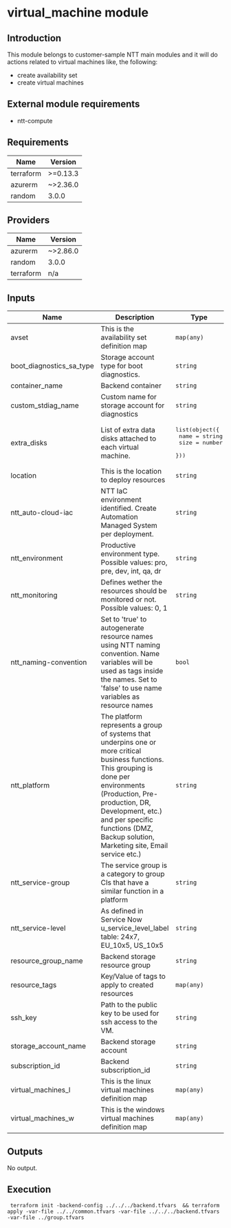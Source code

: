 # virtual_machine module

## Introduction

This module belongs to customer-sample NTT main modules and it will do actions related to virtual machines like, the following:
- create availability set
- create virtual machines

## External module requirements

- ntt-compute

## Requirements

| Name | Version |
|------|---------|
| terraform | >=0.13.3 |
| azurerm | ~>2.36.0 |
| random | 3.0.0 |

## Providers

| Name | Version |
|------|---------|
| azurerm | ~>2.86.0 |
| random | 3.0.0 |
| terraform | n/a |

## Inputs

| Name | Description | Type | Default | Required |
|------|-------------|------|---------|:--------:|
| avset | This is the availability set definition map | `map(any)` | `{}` | no |
| boot\_diagnostics\_sa\_type | Storage account type for boot diagnostics. | `string` | `"Standard_LRS"` | no |
| container\_name | Backend container | `string` | n/a | yes |
| custom\_stdiag\_name | Custom name for storage account for diagnostics | `string` | `null` | no |
| extra\_disks | List of extra data disks attached to each virtual machine. | <pre>list(object({<br>    name = string<br>    size = number<br>  }))</pre> | `[]` | no |
| location | This is the location to deploy resources | `string` | `"westeurope"` | no |
| ntt\_auto-cloud-iac | NTT IaC environment identified. Create Automation Managed System per deployment. | `string` | `null` | no |
| ntt\_environment | Productive environment type. Possible values: pro, pre, dev, int, qa, dr | `string` | `"dev"` | no |
| ntt\_monitoring | Defines wether the resources should be monitored or not. Possible values: 0, 1 | `string` | `"1"` | no |
| ntt\_naming-convention | Set to 'true' to autogenerate resource names using NTT naming convention. Name variables will be used as tags inside the names. Set to 'false' to use name variables as resource names | `bool` | `true` | no |
| ntt\_platform | The platform represents a group of systems that underpins one or more critical business functions. This grouping is done per environments (Production, Pre-production, DR, Development, etc.) and per specific functions (DMZ, Backup solution, Marketing site, Email service etc.) | `string` | `null` | no |
| ntt\_service-group | The service group is a category to group CIs that have a similar function in a platform | `string` | `null` | no |
| ntt\_service-level | As defined in Service Now u\_service\_level\_label table: 24x7, EU\_10x5, US\_10x5 | `string` | `"24x7"` | no |
| resource\_group\_name | Backend storage resource group | `string` | n/a | yes |
| resource\_tags | Key/Value of tags to apply to created resources | `map(any)` | `{}` | no |
| ssh\_key | Path to the public key to be used for ssh access to the VM. | `string` | `"~/.ssh/id_rsa.pub"` | no |
| storage\_account\_name | Backend storage account | `string` | n/a | yes |
| subscription\_id | Backend subscription\_id | `string` | n/a | yes |
| virtual\_machines\_l | This is the linux virtual machines definition map | `map(any)` | `{}` | no |
| virtual\_machines\_w | This is the windows virtual machines definition map | `map(any)` | `{}` | no |

## Outputs

No output.


## Execution

```
 terraform init -backend-config ../../../backend.tfvars  && terraform apply -var-file ../../common.tfvars -var-file ../../../backend.tfvars -var-file ../group.tfvars
```
